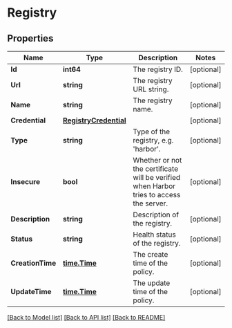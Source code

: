 # Registry

## Properties

Name | Type | Description | Notes
------------ | ------------- | ------------- | -------------
**Id** | **int64** | The registry ID. | [optional] 
**Url** | **string** | The registry URL string. | [optional] 
**Name** | **string** | The registry name. | [optional] 
**Credential** | [**RegistryCredential**](RegistryCredential.md) |  | [optional] 
**Type** | **string** | Type of the registry, e.g. &#39;harbor&#39;. | [optional] 
**Insecure** | **bool** | Whether or not the certificate will be verified when Harbor tries to access the server. | [optional] 
**Description** | **string** | Description of the registry. | [optional] 
**Status** | **string** | Health status of the registry. | [optional] 
**CreationTime** | [**time.Time**](time.Time.md) | The create time of the policy. | [optional] 
**UpdateTime** | [**time.Time**](time.Time.md) | The update time of the policy. | [optional] 

[[Back to Model list]](../README.md#documentation-for-models) [[Back to API list]](../README.md#documentation-for-api-endpoints) [[Back to README]](../README.md)



